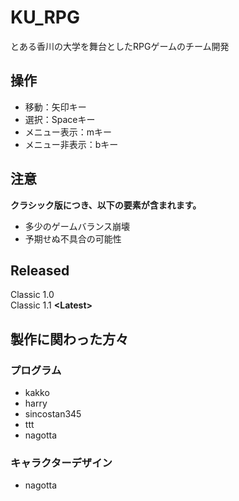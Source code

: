 KU_RPG  
===
とある香川の大学を舞台としたRPGゲームのチーム開発  
## 操作
- 移動：矢印キー
- 選択：Spaceキー
- メニュー表示：mキー
- メニュー非表示：bキー
## 注意
**クラシック版につき、以下の要素が含まれます。**
- 多少のゲームバランス崩壊
- 予期せぬ不具合の可能性
## Released
Classic 1.0  
Classic 1.1 **\<Latest\>**
## 製作に関わった方々
### プログラム
- kakko
- harry
- sincostan345
- ttt
- nagotta
### キャラクターデザイン
- nagotta
